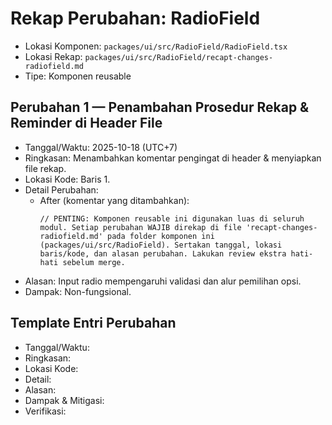 # Rekap Perubahan: RadioField

- Lokasi Komponen: `packages/ui/src/RadioField/RadioField.tsx`
- Lokasi Rekap: `packages/ui/src/RadioField/recapt-changes-radiofield.md`
- Tipe: Komponen reusable

## Perubahan 1 — Penambahan Prosedur Rekap & Reminder di Header File
- Tanggal/Waktu: 2025-10-18 (UTC+7)
- Ringkasan: Menambahkan komentar pengingat di header & menyiapkan file rekap.
- Lokasi Kode: Baris 1.
- Detail Perubahan:
  - After (komentar yang ditambahkan):
    ```tsx
    // PENTING: Komponen reusable ini digunakan luas di seluruh modul. Setiap perubahan WAJIB direkap di file 'recapt-changes-radiofield.md' pada folder komponen ini (packages/ui/src/RadioField). Sertakan tanggal, lokasi baris/kode, dan alasan perubahan. Lakukan review ekstra hati-hati sebelum merge.
    ```
- Alasan: Input radio mempengaruhi validasi dan alur pemilihan opsi.
- Dampak: Non-fungsional.

## Template Entri Perubahan
- Tanggal/Waktu:
- Ringkasan:
- Lokasi Kode:
- Detail:
- Alasan:
- Dampak & Mitigasi:
- Verifikasi: